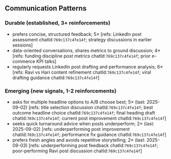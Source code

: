 ## Communication Patterns
### Durable (established, 3+ reinforcements)
- prefers concise, structured feedback; 5× [refs: LinkedIn post assessment chatId:`769c137c4fe14f`; strategy discussions in earlier sessions]
- data-oriented conversations, shares metrics to ground discussion; 4× [refs: funding discipline post metrics chatId:`769c137c4fe14f`; prior e-commerce KPI talks]
- regularly requests LinkedIn post drafting and performance analysis; 6× [refs: Ravi vs Hari content refinement chatId:`769c137c4fe14f`; viral drafting guidance chatId:`769c137c4fe14f`]

### Emerging (new signals, 1-2 reinforcements)
- asks for multiple headline options to A/B choose best; 5× (last: 2025-09-02) [refs: title selection discussion chatId:`769c137c4fe14f`; best outcome headline choice chatId:`769c137c4fe14f`; final heading draft chatId:`769c137c4fe14f`; current post improvement chatId:`769c137c4fe14f`]
- seeks quick turnaround advice when posts underperform; 2× (last: 2025-09-02) [refs: underperforming post improvement chatId:`769c137c4fe14f`; performance fix guidance chatId:`769c137c4fe14f`]
- prefers fresh angles and avoids repetitive storytelling; 2× (last: 2025-09-03) [refs: underperforming post feedback chatId:`769c137c4fe14f`; poor-performing Ravi post discussion chatId:`769c137c4fe14f`]